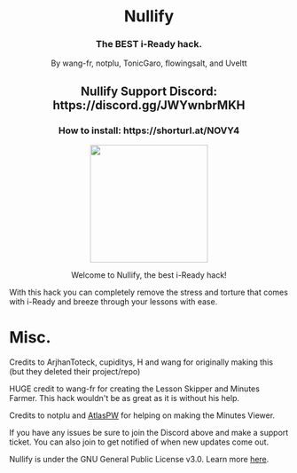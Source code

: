 <h1 align="center">Nullify</h1>
<h3 align="center">The BEST i-Ready hack.</h3>
<p align="center">
By wang-fr, notplu, TonicGaro, flowingsalt, and Uveltt
</p>
<h2 align="center">Nullify Support Discord: https://discord.gg/JWYwnbrMKH</h2>
<h3 align="center">How to install: https://shorturl.at/NOVY4</h3>

<p align="center">
<img width="212" height="212" src="https://res.cloudinary.com/dodofguiy/image/upload/v1671071889/icon_f6pwnj.png">
</p>

<p align="center">
Welcome to Nullify, the best i-Ready hack!

With this hack you can completely remove the stress and torture that comes with i-Ready and breeze through your lessons with ease.

# Misc.

Credits to ArjhanToteck, cupiditys, H and wang for originally making this (but they deleted their project/repo)

HUGE credit to wang-fr for creating the Lesson Skipper and Minutes Farmer. This hack wouldn't be as great as it is without his help.

Credits to notplu and [AtlasPW](https://github.com/AltasPW) for helping on making the Minutes Viewer.

If you have any issues be sure to join the Discord above and make a support ticket. You can also join to get notified of when new updates come out.
</p>

Nullify is under the GNU General Public License v3.0. Learn more [here](https://raw.githubusercontent.com/notplu/Nullify/main/LICENCE).

